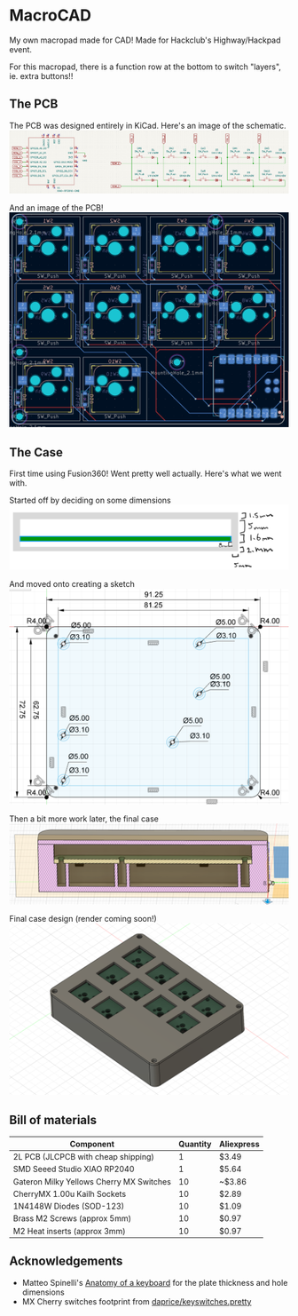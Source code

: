 # MacroCAD
My own macropad made for CAD! Made for Hackclub's Highway/Hackpad event.

For this macropad, there is a function row at the bottom to switch "layers", ie. extra buttons!!


## The PCB
The PCB was designed entirely in KiCad. Here's an image of the schematic.
![Image of the macropad's schematic](/assets/Schematic.png)

And an image of the PCB!
![Image of the macropad's pcb](/assets/PCB.png)


## The Case
First time using Fusion360! Went pretty well actually. Here's what we went with.

Started off by deciding on some dimensions
![Hand drawn dimensions of case](/assets/Case_Draft.png)

And moved onto creating a sketch
![Sketch of the baseplate](/assets/Case_Dimensions.png)

Then a bit more work later, the final case
![Cross section of the case](/assets/Case_Crosssection.png)

Final case design (render coming soon!)
![Image of the macropad](/assets/Case_Model.png)


## Bill of materials
| Component                                 | Quantity | Aliexpress |
|-------------------------------------------|----------|------------|
| 2L PCB (JLCPCB with cheap shipping)       | 1        | $3.49      |
| SMD Seeed Studio XIAO RP2040              | 1        | $5.64      |
| Gateron Milky Yellows Cherry MX Switches  | 10       | ~$3.86     |
| CherryMX 1.00u Kailh Sockets              | 10       | $2.89      |
| 1N4148W Diodes (SOD-123)                  | 10       | $1.09      |
| Brass M2 Screws (approx 5mm)              | 10       | $0.97      |
| M2 Heat inserts (approx 3mm)              | 10       | $0.97      |


## Acknowledgements
- Matteo Spinelli's [Anatomy of a keyboard](https://matt3o.com/anatomy-of-a-keyboard/) for the plate thickness and hole dimensions
- MX Cherry switches footprint from [daprice/keyswitches.pretty](https://github.com/daprice/keyswitches.pretty)
